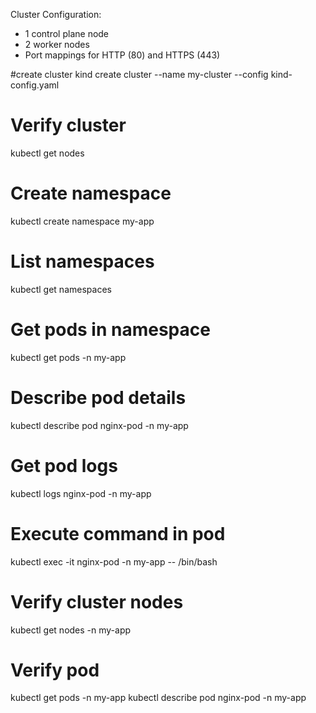 Cluster Configuration:
- 1 control plane node
- 2 worker nodes
- Port mappings for HTTP (80) and HTTPS (443)

#create cluster
kind create cluster --name my-cluster --config kind-config.yaml

# Verify cluster
kubectl get nodes

# Create namespace
kubectl create namespace my-app

# List namespaces
kubectl get namespaces

# Get pods in namespace
kubectl get pods -n my-app

# Describe pod details
kubectl describe pod nginx-pod -n my-app

# Get pod logs
kubectl logs nginx-pod -n my-app

# Execute command in pod
kubectl exec -it nginx-pod -n my-app -- /bin/bash

# Verify cluster nodes
kubectl get nodes -n my-app

# Verify pod
kubectl get pods -n my-app
kubectl describe pod nginx-pod -n my-app